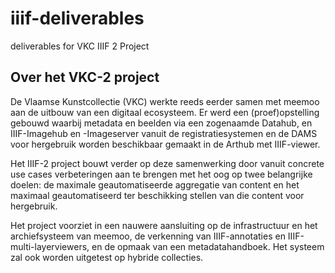 # iiif-deliverables
deliverables for VKC IIIF 2 Project

## Over het VKC-2 project
De Vlaamse Kunstcollectie (VKC) werkte reeds eerder samen met meemoo aan de uitbouw van een digitaal ecosysteem. Er werd een (proef)opstelling gebouwd waarbij metadata en beelden via een zogenaamde Datahub, en IIIF-Imagehub en -Imageserver vanuit de registratiesystemen en de DAMS voor hergebruik worden beschikbaar gemaakt in de Arthub met IIIF-viewer.

Het IIIF-2 project bouwt verder op deze samenwerking door vanuit concrete use cases verbeteringen aan te brengen met het oog op twee belangrijke doelen: de maximale geautomatiseerde aggregatie van content en het maximaal geautomatiseerd ter beschikking stellen van die content voor hergebruik.

Het project voorziet in een nauwere aansluiting op de infrastructuur en het archiefsysteem van meemoo, de verkenning van IIIF-annotaties en IIIF-multi-layerviewers, en de opmaak van een metadatahandboek. Het systeem zal ook worden uitgetest op hybride collecties.
